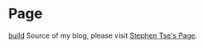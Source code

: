 # Page
[build](https://travis-ci.org/xjiajiahao/Page.svg?branch=master)
Source of my blog, please visit [Stephen Tse's Page](http://xjiajiahao.github.io/).
